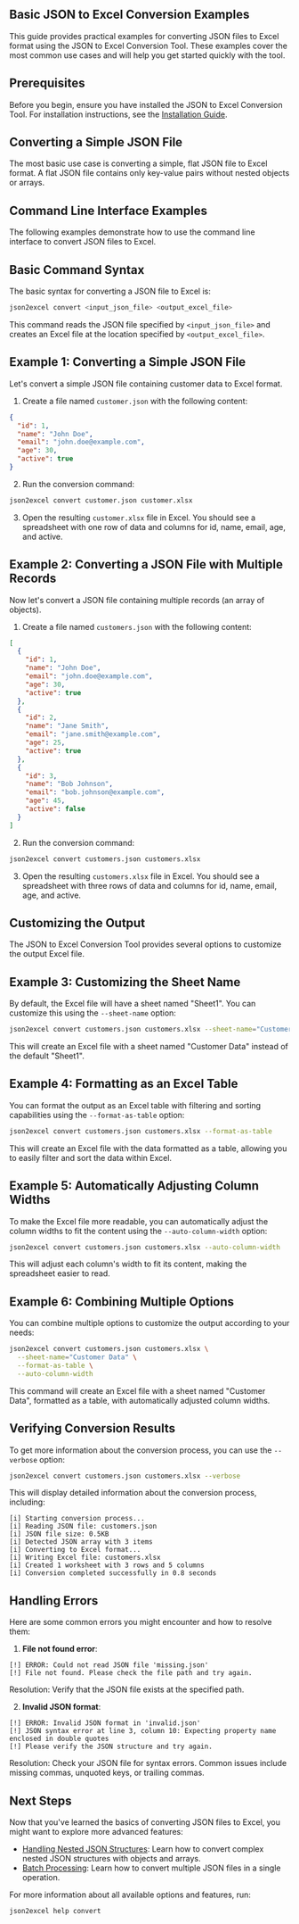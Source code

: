 ## Basic JSON to Excel Conversion Examples

This guide provides practical examples for converting JSON files to Excel format using the JSON to Excel Conversion Tool. These examples cover the most common use cases and will help you get started quickly with the tool.

## Prerequisites

Before you begin, ensure you have installed the JSON to Excel Conversion Tool. For installation instructions, see the [Installation Guide](../installation.md).

## Converting a Simple JSON File

The most basic use case is converting a simple, flat JSON file to Excel format. A flat JSON file contains only key-value pairs without nested objects or arrays.

## Command Line Interface Examples

The following examples demonstrate how to use the command line interface to convert JSON files to Excel.

## Basic Command Syntax

The basic syntax for converting a JSON file to Excel is:

```bash
json2excel convert <input_json_file> <output_excel_file>
```

This command reads the JSON file specified by `<input_json_file>` and creates an Excel file at the location specified by `<output_excel_file>`.

## Example 1: Converting a Simple JSON File

Let's convert a simple JSON file containing customer data to Excel format.

1. Create a file named `customer.json` with the following content:

```json
{
  "id": 1,
  "name": "John Doe",
  "email": "john.doe@example.com",
  "age": 30,
  "active": true
}
```

2. Run the conversion command:

```bash
json2excel convert customer.json customer.xlsx
```

3. Open the resulting `customer.xlsx` file in Excel. You should see a spreadsheet with one row of data and columns for id, name, email, age, and active.

## Example 2: Converting a JSON File with Multiple Records

Now let's convert a JSON file containing multiple records (an array of objects).

1. Create a file named `customers.json` with the following content:

```json
[
  {
    "id": 1,
    "name": "John Doe",
    "email": "john.doe@example.com",
    "age": 30,
    "active": true
  },
  {
    "id": 2,
    "name": "Jane Smith",
    "email": "jane.smith@example.com",
    "age": 25,
    "active": true
  },
  {
    "id": 3,
    "name": "Bob Johnson",
    "email": "bob.johnson@example.com",
    "age": 45,
    "active": false
  }
]
```

2. Run the conversion command:

```bash
json2excel convert customers.json customers.xlsx
```

3. Open the resulting `customers.xlsx` file in Excel. You should see a spreadsheet with three rows of data and columns for id, name, email, age, and active.

## Customizing the Output

The JSON to Excel Conversion Tool provides several options to customize the output Excel file.

## Example 3: Customizing the Sheet Name

By default, the Excel file will have a sheet named "Sheet1". You can customize this using the `--sheet-name` option:

```bash
json2excel convert customers.json customers.xlsx --sheet-name="Customer Data"
```

This will create an Excel file with a sheet named "Customer Data" instead of the default "Sheet1".

## Example 4: Formatting as an Excel Table

You can format the output as an Excel table with filtering and sorting capabilities using the `--format-as-table` option:

```bash
json2excel convert customers.json customers.xlsx --format-as-table
```

This will create an Excel file with the data formatted as a table, allowing you to easily filter and sort the data within Excel.

## Example 5: Automatically Adjusting Column Widths

To make the Excel file more readable, you can automatically adjust the column widths to fit the content using the `--auto-column-width` option:

```bash
json2excel convert customers.json customers.xlsx --auto-column-width
```

This will adjust each column's width to fit its content, making the spreadsheet easier to read.

## Example 6: Combining Multiple Options

You can combine multiple options to customize the output according to your needs:

```bash
json2excel convert customers.json customers.xlsx \
  --sheet-name="Customer Data" \
  --format-as-table \
  --auto-column-width
```

This command will create an Excel file with a sheet named "Customer Data", formatted as a table, with automatically adjusted column widths.

## Verifying Conversion Results

To get more information about the conversion process, you can use the `--verbose` option:

```bash
json2excel convert customers.json customers.xlsx --verbose
```

This will display detailed information about the conversion process, including:

```
[i] Starting conversion process...
[i] Reading JSON file: customers.json
[i] JSON file size: 0.5KB
[i] Detected JSON array with 3 items
[i] Converting to Excel format...
[i] Writing Excel file: customers.xlsx
[i] Created 1 worksheet with 3 rows and 5 columns
[i] Conversion completed successfully in 0.8 seconds
```

## Handling Errors

Here are some common errors you might encounter and how to resolve them:

1. **File not found error**:

```
[!] ERROR: Could not read JSON file 'missing.json'
[!] File not found. Please check the file path and try again.
```

Resolution: Verify that the JSON file exists at the specified path.

2. **Invalid JSON format**:

```
[!] ERROR: Invalid JSON format in 'invalid.json'
[!] JSON syntax error at line 3, column 10: Expecting property name enclosed in double quotes
[!] Please verify the JSON structure and try again.
```

Resolution: Check your JSON file for syntax errors. Common issues include missing commas, unquoted keys, or trailing commas.

## Next Steps

Now that you've learned the basics of converting JSON files to Excel, you might want to explore more advanced features:

- [Handling Nested JSON Structures](./handling_nested_json.md): Learn how to convert complex nested JSON structures with objects and arrays.
- [Batch Processing](./batch_processing.md): Learn how to convert multiple JSON files in a single operation.

For more information about all available options and features, run:

```bash
json2excel help convert
```